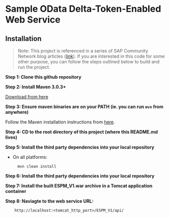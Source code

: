 Sample OData Delta-Token-Enabled Web Service
=====

Installation
------------

>Note: This project is referenced in a series of SAP Community Network blog articles ([link](http://scn.sap.com/community/developer-center/mobility-platform/blog/2015/01/14/build-an-optimized-hybrid-mobile-application-using-the-hana-cloud-platform)).  If you are interested in this code for some other purpose, you can follow the steps outlined below to build and run the project.

__Step 1: Clone this github repository__

__Step 2: Install Maven 3.0.3+__

[Download from here](http://maven.apache.org/download.html)

__Step 3: Ensure maven binaries are on your PATH (ie. you can run `mvn` from anywhere)__

Follow the Maven installation instructions from [here](http://maven.apache.org/download.html#Installation).

__Step 4: CD to the root directory of this project (where this README.md lives)__

__Step 5: Install the third party dependencies into your local repository__

* On all platforms:

		mvn clean install

__Step 6: Install the third party dependencies into your local repository__

__Step 7: Install the built ESPM_V1.war archive in a Tomcat application container__

__Step 8: Naviagte to the web service URL:__

		http://localhost:<tomcat_http_port>/ESPM_V1/api/